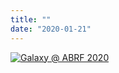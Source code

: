 ```yaml
---
title: ""
date: "2020-01-21"
---
```


[![Galaxy @ ABRF 2020](/src/events/2020-abrf/abrf-2020-splash.png)](/src/events/2020-abrf/index.md)
